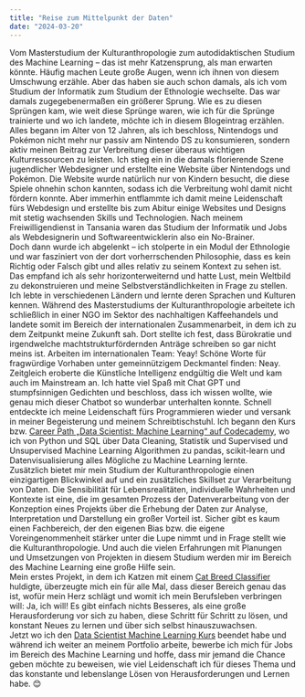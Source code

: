 ```yaml
---
title: "Reise zum Mittelpunkt der Daten"
date: "2024-03-20"
---
```


Vom Masterstudium der Kulturanthropologie zum autodidaktischen Studium des Machine Learning – das ist mehr Katzensprung, als man erwarten könnte. Häufig machen Leute große Augen, wenn ich ihnen von diesem Umschwung erzähle. Aber das haben sie auch schon damals, als ich vom Studium der Informatik zum Studium der Ethnologie wechselte. Das war damals zugegebenermaßen ein größerer Sprung. Wie es zu diesen Sprüngen kam, wie weit diese Sprünge waren, wie ich für die Sprünge trainierte und wo ich landete, möchte ich in diesem Blogeintrag erzählen.<br>
Alles begann im Alter von 12 Jahren, als ich beschloss, Nintendogs und Pokémon nicht mehr nur passiv am Nintendo DS zu konsumieren, sondern aktiv meinen Beitrag zur Verbreitung dieser überaus wichtigen Kulturressourcen zu leisten. Ich stieg ein in die damals florierende Szene jugendlicher Webdesigner und erstellte eine Website über Nintendogs und Pokémon. Die Website wurde natürlich nur von Kindern besucht, die diese Spiele ohnehin schon kannten, sodass ich die Verbreitung wohl damit nicht fördern konnte. Aber immerhin entflammte ich damit meine Leidenschaft fürs Webdesign und erstellte bis zum Abitur einige Websites und Designs mit stetig wachsenden Skills und Technologien. Nach meinem Freiwilligendienst in Tansania waren das Studium der Informatik und Jobs als Webdesignerin und Softwareentwicklerin also ein No-Brainer.<br>
Doch dann wurde ich abgelenkt – ich stolperte in ein Modul der Ethnologie und war fasziniert von der dort vorherrschenden Philosophie, dass es kein Richtig oder Falsch gibt und alles relativ zu seinem Kontext zu sehen ist. Das empfand ich als sehr horizonterweiternd und hatte Lust, mein Weltbild zu dekonstruieren und meine Selbstverständlichkeiten in Frage zu stellen. Ich lebte in verschiedenen Ländern und lernte deren Sprachen und Kulturen kennen. Während des Masterstudiums der Kulturanthropologie arbeitete ich schließlich in einer NGO im Sektor des nachhaltigen Kaffeehandels und landete somit im Bereich der internationalen Zusammenarbeit, in dem ich zu dem Zeitpunkt meine Zukunft sah. Dort stellte ich fest, dass Bürokratie und irgendwelche machtstrukturfördernden Anträge schreiben so gar nicht meins ist. Arbeiten im internationalen Team: Yeay! Schöne Worte für fragwürdige Vorhaben unter gemeinnützigem Deckmantel finden: Neay. <br>
Zeitgleich eroberte die Künstliche Intelligenz endgültig die Welt und kam auch im Mainstream an. Ich hatte viel Spaß mit Chat GPT und stumpfsinnigen Gedichten und beschloss, dass ich wissen wollte, wie genau mich dieser Chatbot so wunderbar unterhalten konnte. Schnell entdeckte ich meine Leidenschaft fürs Programmieren wieder und versank in meiner Begeisterung und meinem Schreibtischstuhl.  Ich begann den Kurs bzw. [Career Path „Data Scientist: Machine Learning“ auf Codecademy](https://www.codecademy.com/career-journey/data-scientist-ml), wo ich von Python und SQL über Data Cleaning, Statistik und Supervised und Unsupervised Machine Learning Algorithmen zu pandas, scikit-learn und Datenvisualisierung alles Mögliche zu Machine Learning lernte. <br>
Zusätzlich bietet mir mein Studium der Kulturanthropologie einen einzigartigen Blickwinkel auf und ein zusätzliches Skillset zur Verarbeitung von Daten. Die Sensibilität für Lebensrealitäten, individuelle Wahrheiten und Kontexte ist eine, die im gesamten Prozess der Datenverarbeitung von der Konzeption eines Projekts über die Erhebung der Daten zur Analyse, Interpretation und Darstellung ein großer Vorteil ist. Sicher gibt es kaum einen Fachbereich, der den eigenen Bias bzw. die eigene Voreingenommenheit stärker unter die Lupe nimmt und in Frage stellt wie die Kulturanthropologie. Und auch die vielen Erfahrungen mit Planungen und Umsetzungen von Projekten in diesem Studium werden mir im Bereich des Machine Learning eine große Hilfe sein.<br>
Mein erstes Projekt, in dem ich Katzen mit einem [Cat Breed Classifier](https://github.com/artificialintellicat/cat-breed-classifier) huldigte, überzeugte mich ein für alle Mal, dass dieser Bereich genau das ist, wofür mein Herz schlägt und womit ich mein Berufsleben verbringen will: Ja, ich will! Es gibt einfach nichts Besseres, als eine große Herausforderung vor sich zu haben, diese Schritt für Schritt zu lösen, und konstant Neues zu lernen und über sich selbst hinauszuwachsen.<br>
Jetzt wo ich den [Data Scientist Machine Learning Kurs](https://portfolio-website-jade-kappa.vercel.app/data_scientist_certificate.pdf) beendet habe und während ich weiter an meinem Portfolio arbeite, bewerbe ich mich für Jobs im Bereich des Machine Learning und hoffe, dass mir jemand die Chance geben möchte zu beweisen, wie viel Leidenschaft ich für dieses Thema und das konstante und lebenslange Lösen von Herausforderungen und Lernen habe. 😊<br>
